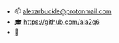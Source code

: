 - 📫 alexarbuckle@protonmail.com
- [🎓](https://github.com/ala2q6) https://github.com/ala2q6
- [📰](https://www.youtube.com/watch?v=dQw4w9WgXcQ)
